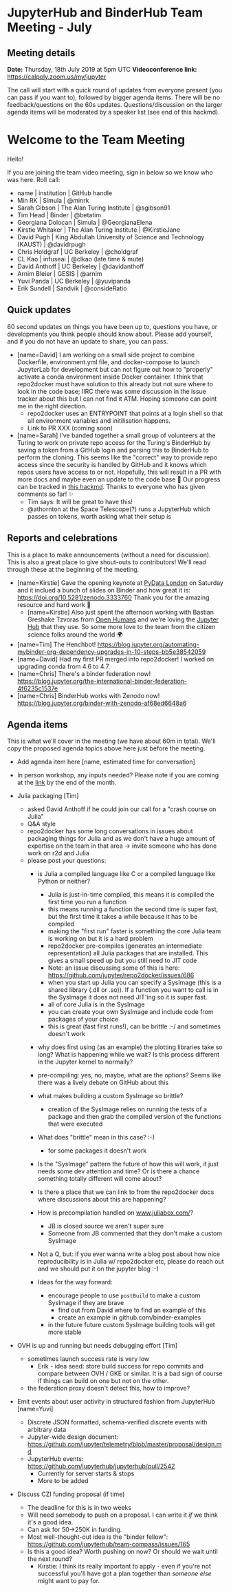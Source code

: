 # JupyterHub and BinderHub Team Meeting - July

## Meeting details

**Date:** Thursday, 18th July 2019 at 5pm UTC
**Videoconference link:** https://calpoly.zoom.us/my/jupyter

The call will start with a quick round of updates from everyone present (you can pass if you want to), followed by bigger agenda items. There will be no feedback/questions on the 60s updates. Questions/discussion on the larger agenda items will be moderated by a speaker list (see end of this hackmd).

# Welcome to the Team Meeting

Hello!

If you are joining the team video meeting, sign in below so we know who was here. Roll call:

* name | institution | GitHub handle
* Min RK | Simula | @minrk
* Sarah Gibson | The Alan Turing Institute | @sgibson91
* Tim Head | Binder | @betatim
* Georgiana Dolocan | Simula | @GeorgianaElena
* Kirstie Whitaker | The Alan Turing Institute | @KirstieJane
* David Pugh | King Abdullah University of Science and Technology (KAUST) | @davidrpugh
* Chris Holdgraf | UC Berkeley | @choldgraf
* CL Kao | infuseai | @clkao (late time & mute)
* David Anthoff | UC Berkeley | @davidanthoff
* Arnim Bleier | GESIS | @arnim
* Yuvi Panda | UC Berkeley | @yuvipanda
* Erik Sundell | Sandvik | @consideRatio

## Quick updates

60 second updates on things you have been up to, questions you have, or developments you think people should know about. Please add yourself, and if you do not have an update to share, you can pass.

* [name=David] I am working on a small side project to combine Dockerfile, environment.yml file, and docker-compose to launch JupyterLab for development but can not figure out how to "properly" activate a conda environment inside Docker container.  I think that repo2docker must have solution to this already but not sure where to look in the code base; IIRC there was some discussion in the issue tracker about this but I can not find it ATM.  Hoping someone can point me in the right direction.
    * repo2docker uses an ENTRYPOINT that points at a login shell so that all environment variables and initilisation happens.
    * Link to PR XXX (coming soon)
* [name=Sarah] I've banded together a small group of volunteers at the Turing to work on private repo access for the Turing's BinderHub by saving a token from a GitHub login and parsing this to BinderHub to perform the cloning. This seems like the "correct" way to provide repo access since the security is handled by GitHub and it knows which repos users have access to or not. Hopefully, this will result in a PR with more docs and maybe even an update to the code base :crossed_fingers: Our progress can be tracked in [this hackmd](https://hackmd.io/X_Hkb4YkRmiLp74IpZKkMA?view). Thanks to everyone who has given comments so far! :sparkles:
    * Tim says: It will be great to have this!
    * @athornton at the Space Telescope(?) runs a JupyterHub which passes on tokens, worth asking what their setup is



## Reports and celebrations

This is a place to make announcements (without a need for discussion). This is also a great place to give shout-outs to contributors! We'll read through these at the beginning of the meeting.

* [name=Kirstie] Gave the opening keynote at [PyData London](https://pydata.org/london2019/) on Saturday and it inclued a bunch of slides on Binder and how great it is: https://doi.org/10.5281/zenodo.3333760 Thank you for the amazing resource and hard work :sparkling_heart: 
  * [name=Kirstie] Also just spent the afternoon working with Bastian Greshake Tzvoras from [Open Humans](https://www.openhumans.org/) and we're loving the [Jupyter Hub](https://exploratory.openhumans.org/) that they use. So some more love to the team from the citizen science folks around the world :earth_africa: 
* [name=Tim] The Henchbot! https://blog.jupyter.org/automating-mybinder-org-dependency-upgrades-in-10-steps-bb5e38542059
* [name=David] Had my first PR merged into repo2docker! I worked on upgrading conda from 4.6 to 4.7.
* [name=Chris] There's a binder federation now! https://blog.jupyter.org/the-international-binder-federation-4f6235c1537e
* [name=Chris] BinderHub works with Zenodo now! https://blog.jupyter.org/binder-with-zenodo-af68ed6648a6

## Agenda items

This is what we'll cover in the meeting (we have about 60m in total). We'll copy the proposed agenda topics above here just before the meeting.

* Add agenda item here [name, estimated time for conversation]
* In person workshop, any inputs needed? Please note if you are coming at the [link](https://discourse.jupyter.org/t/jupyterhub-binder-workshop-in-oslo-sept-5-8/1419) by the end of the month.
* Julia packaging [Tim]
    * asked David Anthoff if he could join our call for a "crash course on Julia"
    * Q&A style
    * repo2docker has some long conversations in issues about packaging things
      for Julia and as we don't have a huge amount of expertise on the team in that
      area -> invite someone who has done work on r2d and Julia
    * please post your questions:
        * is Julia a compiled language like C or a compiled language like Python or neither?
            * Julia is just-in-time compiled, this means it is compiled the first time you run a function
            * this means running a function the second time is super fast, but the first time it takes a while because it has to be compiled
            * making the "first run" faster is something the core Julia team is working on but it is a hard problem
            * repo2docker pre-compiles (generates an intermediate representation) all Julia packages that are installed. This gives a small speed up but you still need to JIT code
            * Note: an issue discussing some of this is here: https://github.com/jupyter/repo2docker/issues/686
            * when you start up Julia you can specify a SysImage (this is a shared library (.dll or .so)). If a function you want to call is in the SysImage it does not need JIT'ing so it is super fast.
            * all of core Julia is in the SysImage
            * you can create your own SysImage and include code from packages of your choice
            * this is great (fast first runs!), can be brittle :-/ and sometimes doesn't work
            
        * why does first using (as an example) the plotting libraries take so long? What is
          happening while we wait? Is this process different in the Jupyter kernel to normally?
        * pre-compiling: yes, no, maybe, what are the options? Seems like there was a lively
          debate on GitHub about this
        * what makes building a custom SysImage so brittle?
            * creation of the SysImage relies on running the tests of a package and then grab the compiled version of the functions that were executed
        * What does "brittle" mean in this case? :-)
            * for some packages it doesn't work
        * Is the "SysImage" pattern the future of how this will work, it just needs some dev attention and time? Or is there a chance something totally different will come about?
        * Is there a place that we can link to from the repo2docker docs where discussions about this are happening?
        * How is precompilation handled on www.juliabox.com/?
            * JB is closed source we aren't super sure
            * Someone from JB commented that they don't make a custom SysImage
        * Not a Q, but: if you ever wanna write a blog post about how nice reproducibility is in Julia w/ repo2docker etc, please do reach out and we should put it on the jupyter blog :-)
        * Ideas for the way forward:
            * encourage people to use `postBuild` to make a custom SysImage if they are brave
                * find out from David where to find an example of this
                * create an example in github.com/binder-examples
            * in the future future custom SysImage building tools will get more stable

* OVH is up and running but needs debugging effort [Tim]
    * sometimes launch success rate is very low
        * Erik - idea seed: store build success for repo commits and compare between OVH / GKE or similar. It is a bad sign of course if things can build on one but not on the other.
    * the federation proxy doesn't detect this, how to improve?
* Emit events about user activity in structured fashion from JupyterHub [name=Yuvi]
    * Discrete JSON formatted, schema-verified discrete events with arbitrary data
    * Jupyter-wide design document: https://github.com/jupyter/telemetry/blob/master/proposal/design.md
    * JupyterHub events: https://github.com/jupyterhub/jupyterhub/pull/2542
        * Currently for server starts & stops
        * More to be added
* Discuss CZI funding proposal (if time)
    * The deadline for this is in two weeks
    * Will need somebody to push on a proposal. I can write it *if* we think it's a good idea.
    * Can ask for 50->250K in funding.
    * Most well-thought-out idea is the "binder fellow": https://github.com/jupyterhub/team-compass/issues/165
    * Is this a good idea? Worth pushing on now? Or should we wait until the next round?
      * Kirstie: I think its really important to apply - even if you're not successful you'll have got a plan together than *someone else* might want to pay for.


